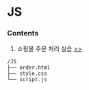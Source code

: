 # JS

### Contents

1. 쇼핑몰 주문 처리 실습 [>>](https://github.com/yshghid/Resume/blob/main/Experience/SKALA/Assignment/JS/js1.md) 

```plain text
/JS
├── order.html
├── style.css
└── script.js
```

